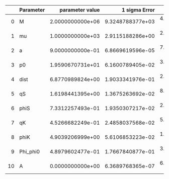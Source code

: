 |    | Parameter   |   parameter value |    1 sigma Error |   Relative Error |              SNR |
|---:|:------------|------------------:|-----------------:|-----------------:|-----------------:|
|  0 | M           |  2.0000000000e+06 | 9.3248788377e+03 | 4.6624394189e-03 | 4.8736986042e+01 |
|  1 | mu          |  1.0000000000e+03 | 2.9115188286e+00 | 2.9115188286e-03 | 4.8736986042e+01 |
|  2 | a           |  9.0000000000e-01 | 6.8669619596e-05 | 7.6299577328e-05 | 4.8736986042e+01 |
|  3 | p0          |  1.9590670731e+01 | 6.1600789405e-02 | 3.1443940971e-03 | 4.8736986042e+01 |
|  4 | dist        |  6.8770989824e+00 | 1.9033341976e-01 | 2.7676411268e-02 | 4.8736986042e+01 |
|  5 | qS          |  1.6198441395e+00 | 1.3675263692e-02 | 8.4423330358e-03 | 4.8736986042e+01 |
|  6 | phiS        |  7.3312257493e-01 | 1.9350307217e-02 | 2.6394368252e-02 | 4.8736986042e+01 |
|  7 | qK          |  4.5266682249e-01 | 2.4858037568e-02 | 5.4914644354e-02 | 4.8736986042e+01 |
|  8 | phiK        |  4.9039206999e+00 | 5.6106853223e-02 | 1.1441223596e-02 | 4.8736986042e+01 |
|  9 | Phi_phi0    |  4.8979602477e-01 | 1.7667840877e-01 | 3.6071833954e-01 | 4.8736986042e+01 |
| 10 | A           |  0.0000000000e+00 | 6.3689768365e-07 | 6.3689768365e-07 | 4.8736986042e+01 |
